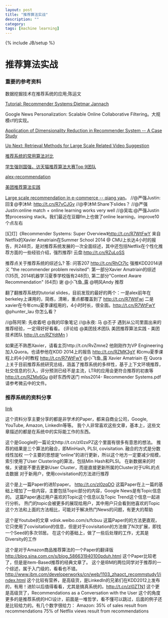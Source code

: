 ```yaml
---
layout: post
title: "推荐算法实战"
description: ""
category: 
tags: [machine learning]
---
```

{% include JB/setup %}

# 推荐算法实战

### 重要的参考资料

数据挖掘技术在推荐系统的应用;陈运文 

[Tutorial: Recommender Systems;Dietmar Jannach](http://ijcai13.org/files/tutorial_slides/td3.pdf)

Google News Personalization: Scalable Online Collaborative Filtering。大规模cf的实现。


[Application of Dimensionality Reduction in Recommender System -- A Case Study](http://ai.stanford.edu/~ronnyk/WEBKDD2000/papers/sarwar.pdf)

[Up Next: Retrieval Methods for Large Scale Related Video Suggestion](http://vdisk.weibo.com/s/DaKXoKQC5TSH)

[推荐系统的常用算法对比](http://dataunion.org/bbs/forum.php?mod=viewthread&tid=835&extra=)

[学生强则国强，访天猫推荐算法大赛Top 9团队](http://www.csdn.net/article/2014-08-27/2821403-the-top-9-of-ali-bigdata-competition/9)

[alex-recommendation](http://alex.smola.org/teaching/berkeley2012/slides/8_Recommender.pdf)

[美团推荐算法实践](http://tech.meituan.com/mt-recommend-practice.html)

[Large scale recommendation in e-commerce -- qiang yan](http://www.slideshare.net/scmyyan/large-scale-recommendation-in-ecommerce-qiang-yan)。
//@严强Justin:回复@李沐M: http://t.cn/R7vCJGv //@李沐M:Share下slides？ //@严强Justin:online match + online learning works very well //@吴竑:@严强Justin 赞processing stack。我们最近在豆瓣fm上也做了online learning，improve10个点左右

[幻灯]《Recommender Systems: Super Overview》http://t.cn/R7WtFwY 来自Netflix的Xavier Amatriain在Summer School 2014 @ CMU上长达4小时的报告，共248页，是对推荐系统发展的一次全面综述，其中还包括Netflix在个性化推荐方面的一些经验介绍，强烈推荐! 云盘:http://t.cn/RZuLoSS

推荐点关于推荐系统的综述么? 答: 问答207 http://t.cn/RhCt7lc 强推KDD2014讲义 "the recommender problem revisited": 第一部分Xavier Amatriain的综述(135页, 2014机器学习夏季学校版有248页), 第二部分"Context Aware Recommendation" (64页) 谢 @小飞鱼_露 @明风Andy 推荐

翻了翻推荐系统的tutorial slides，目前发现的最好的两个：一是alex前年在berkeley上课用的，简练，清晰，重点都覆盖到了 http://t.cn/R7WtFwj 二是xavier在今年cmu夏季课程用的，4小时时长，很全面。http://t.cn/R7WtFwY @phunter_lau 你怎么看？

//@陈阿荣: 先收着吧 @我的印象笔记 //@永夜: 马
@丕子 遇到从公司里面出来的推荐经验，一定得好好看看。 (评论给 @美团技术团队 美团推荐算法实践 - 美团技术团队 http://t.cn/RZYdtMn )

如果还不熟悉Xavier，请看主页http://t.cn/RvZmne2 他刚刚作为VP Engineering加入Quora。也请参他在KDD 2014上的报告 http://t.cn/RZMK3gY 和cmu夏季课程上的4小时教程 http://t.cn/R7WtFwY
@小飞鱼_露 Xavier Amatriain 在 Quora 上关于目前推荐系统研究总结，涵盖了推荐系统的多样性，基于上下文环境推荐，社交信息的引入，评分预测已经不是主流，LTR的应用会更符合推荐的初衷等 http://t.cn/RZMx6Gu @好东西传送门
mlss2014- Recommender Systems.pdf 请参考微云中的文件。


### 推荐系统的资料分享
[link](http://blog.sina.com.cn/s/blog_804abfa70101btrv.html)

这个资料分享主要分享的都是非学术的Paper，都来自商业公司，Google, YouTube, Amazon, LinkedIn等等。
我个人非常喜欢这些文章，基本上，这些文章描述的都是在系统中的实际能工作的东西。

这个是Google的一篇论文http://t.cn/zl0zxPZ这个里面有很多有意思的想法。
推荐的结果是三个算法的融合，即MinHash, PLSI, covisitation. 
融合的方式是分数线性加权
一个主要的思想是“online”的进行更新，所以这个地方一定要减少规模，索引使用了User Clustering的算法，包括Min Hash和PLSI。
在新数据来的时候，关键是不要去更新User Cluster，而是直接更新所属的Cluster对于URL的点击数据
对于新用户，使用covisitation的方法进行推荐

这个是上一篇Paper的进阶paper。 http://t.cn/zl0zqDO
这篇Paper在上一篇的基础上增加了一些内容，主要包括Topic部分的内容，Google News是有Topic信息的。
这篇Paper通过用户喜欢的Topic这个信息以及Topic Trend这个信息一起进行分析。
热门的topic会被更多的展现给用户，其中用户只会看到他喜欢的Topic
这个方法和上面的方法相比，可能对于解决热门News的问题，有更大的帮助

这个是Youtube的文章 vdisk.weibo.com/s/fcbuu
这篇Paper的的方法更直观，它只使用了covisitation的信息，但是对于covisitation的方法做了N次扩展，即找一个Seed的多次邻居。
在这个的基础上，做了一些后处理的工作，尤其是Diversity的工作

 这个是对于Amazon商品推荐算法的一个Paper的翻译版
http://blog.sina.com.cn/s/blog_586631940100pduh.html
   这个Paper比较老了，但是是item-Based推荐的经典文章了。
这个是IBM的两位同学对于推荐的一个综述，属于入门级的，看看也不错。 
    http://www.ibm.com/developerworks/cn/web/1103_zhaoct_recommstudy1/index.html
这个比较有营养，是高级货，是LinkedIn的兄弟们在KDD2012上发布的，有用！进阶以后值得看看，尤其是搞真系统的。http://t.cn/zl0ZTN1
这个更是高级货了，Recommendations as a Conversation with the User 
这个的角度更多的是推荐系统的HCI设计，前面是一堆哲学，看不懂可以跳过，后面的例子还是比较给力的。有几个数字很给力：
Amazon: 35% of sales result from recommendations 
75% of Netflix views result from recommendations



